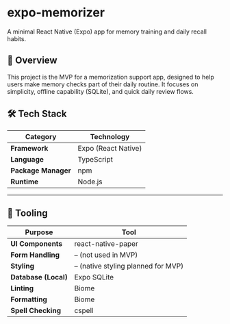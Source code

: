 # expo-memorizer

A minimal React Native (Expo) app for memory training and daily recall habits.

## 🧭 Overview

This project is the MVP for a memorization support app, designed to help users make memory checks part of their daily routine.
It focuses on simplicity, offline capability (SQLite), and quick daily review flows.

## 🛠️ Tech Stack

| Category | Technology |
|-----------|-------------|
| **Framework** | Expo (React Native) |
| **Language** | TypeScript |
| **Package Manager** | npm |
| **Runtime** | Node.js |

---

## 🧩 Tooling

| Purpose | Tool |
|----------|------|
| **UI Components** | react-native-paper |
| **Form Handling** | – (not used in MVP) |
| **Styling** | – (native styling planned for MVP) |
| **Database (Local)** | Expo SQLite |
| **Linting** | Biome |
| **Formatting** | Biome |
| **Spell Checking** | cspell |
